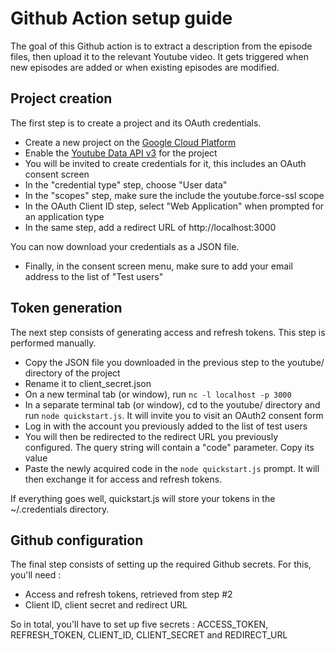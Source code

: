 # Github Action setup guide

The goal of this Github action is to extract a description from the episode files, then upload it to the relevant Youtube video. It gets triggered when new episodes are added or when existing episodes are modified.

## Project creation

The first step is to create a project and its OAuth credentials.

- Create a new project on the [Google Cloud Platform](https://console.cloud.google.com/projectcreate)
- Enable the [Youtube Data API v3](https://console.cloud.google.com/apis/library/youtube.googleapis.com) for the project
- You will be invited to create credentials for it, this includes an OAuth consent screen
- In the "credential type" step, choose "User data"
- In the "scopes" step, make sure the include the youtube.force-ssl scope
- In the OAuth Client ID step, select "Web Application" when prompted for an application type
- In the same step, add a redirect URL of http://localhost:3000

You can now download your credentials as a JSON file.

- Finally, in the consent screen menu, make sure to add your email address to the list of "Test users"

## Token generation

The next step consists of generating access and refresh tokens. This step is performed manually.

- Copy the JSON file you downloaded in the previous step to the youtube/ directory of the project
- Rename it to client_secret.json
- On a new terminal tab (or window), run `nc -l localhost -p 3000`
- In a separate terminal tab (or window), cd to the youtube/ directory and run `node quickstart.js`. It will invite you to visit an OAuth2 consent form
- Log in with the account you previously added to the list of test users
- You will then be redirected to the redirect URL you previously configured. The query string will contain a "code" parameter. Copy its value
- Paste the newly acquired code in the `node quickstart.js` prompt. It will then exchange it for access and refresh tokens.

If everything goes well, quickstart.js will store your tokens in the ~/.credentials directory.

## Github configuration

The final step consists of setting up the required Github secrets. For this, you'll need :

- Access and refresh tokens, retrieved from step #2
- Client ID, client secret and redirect URL

So in total, you'll have to set up five secrets : ACCESS_TOKEN, REFRESH_TOKEN, CLIENT_ID, CLIENT_SECRET and REDIRECT_URL
